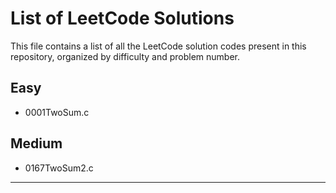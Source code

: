 # List of LeetCode Solutions

This file contains a list of all the LeetCode solution codes present in this repository, organized by difficulty and problem number.

## Easy
- 0001TwoSum.c

## Medium
- 0167TwoSum2.c

---

